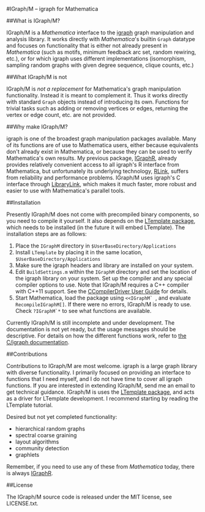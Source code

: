 #IGraph/M – igraph for Mathematica

##What is IGraph/M?

IGraph/M is a *Mathematica* interface to the [igraph](http://igraph.org/) graph manipulation and analysis library.  It works directly with *Mathematica*'s builtin `Graph` datatype and focuses on functionality that is either not already present in *Mathematica* (such as motifs, minimum feedback arc set, random rewiring, etc.), or for which igraph uses different implementations (isomorphism, sampling random graphs with given degree sequence, clique counts, etc.)

##What IGraph/M is not

IGraph/M is *not a replacement* for Mathematica's graph manipulation functionality.  Instead it is meant to complement it.  Thus it works directly with standard `Graph` objects instead of introducing its own.  Functions for trivial tasks such as adding or removing vertices or edges, returning the vertex or edge count, etc. are not provided.

##Why make IGraph/M?

igraph is one of the broadest graph manipulation packages available.  Many of its functions are of use to Mathematica users, either because equivalents don't already exist in Mathematica, or because they can be used to verify Mathematica's own results.  My previous package, [IGraphR][2], already provides relatively convenient access to all igraph's R interface from Mathematica, but unfortunately its underlying technology, [RLink](http://reference.wolfram.com/language/RLink/guide/RLink.html), suffers from reliability and performance problems.  IGraph/M uses igraph's C interface through [LibraryLink](http://reference.wolfram.com/language/LibraryLink/tutorial/Overview.html), which makes it much faster, more robust and easier to use with Mathematica's parallel tools.

##Installation

Presently IGraph/M does not come with precompiled binary components, so you need to compile it yourself.  It also depends on the [LTemplate package][1], which needs to be installed (in the future it will embed LTemplate).  The installation steps are as follows:

 1. Place the `IGraphM` directory in `$UserBaseDirectory/Applications`
 2. Install `LTemplate` by placing it in the same location, `$UserBaseDirectory/Applications`
 3. Make sure the igraph headers and library are installed on your system.
 4. Edit `BuildSettings.m` within the `IGraphM` directory and set the location of the igraph library on your system.  Set up the compiler and any special compiler options to use.  Note that IGraph/M requires a C++ compiler with C++11 support.  See the [CCompilerDriver User Guide](http://reference.wolfram.com/language/CCompilerDriver/tutorial/Overview.html) for details.
 5. Start Mathematica, load the package using ``<<IGraphM` ``, and evaluate `RecompileIGraphM[]`.  If there were no errors, IGraph/M is ready to use.  Check ``?IGraphM`*`` to see what functions are available.
 
Currently IGraph/M is still incomplete and under development.  The documentation is not yet ready, but the usage messages should be descriptive.  For details on how the different functions work, refer to [the C/igraph documentation](http://igraph.org/c/doc/).

##Contributions

Contributions to IGraph/M are most welcome.  igraph is a large graph library with diverse functionality.  I primarily focused on providing an interface to functions that I need myself, and I do not have time to cover all igraph functions.  If you are interested in extending IGraph/M, send me an email to get technical guidance.  IGraph/M is uses the [LTemplate package][1], and acts as a driver for LTemplate development.  I recommend starting by reading the LTemplate tutorial.

Desired but not yet completed functionality:

 - hierarchical random graphs
 - spectral coarse graining
 - layout algorithms
 - community detection
 - graphlets

Remember, if you need to use any of these from *Mathematica* today, there is always [IGraphR][2].

##License

The IGraph/M source code is released under the MIT license, see LICENSE.txt.

 [1]: https://bitbucket.org/szhorvat/ltemplate
 [2]: http://szhorvat.net/pelican/using-igraph-from-mathematica.html
